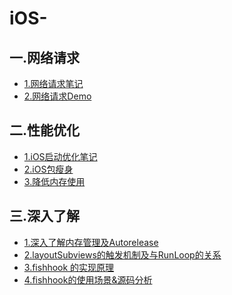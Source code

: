 # iOS-
一.网络请求
-----
* [1.网络请求笔记](http://note.youdao.com/noteshare?id=3f6f7160226c4736738bb056dbb3604e)
* [2.网络请求Demo](https://github.com/Anyong123456/LWHNetworkHelper)

二.性能优化
-----
* [1.iOS启动优化笔记](http://note.youdao.com/noteshare?id=1bc2da1a22b20c8aba3a8e114e7aad4e)
* [2.iOS包瘦身](http://note.youdao.com/noteshare?id=65d7131e1a7137115cb2a04ef012048d)
* [3.降低内存使用](http://note.youdao.com/noteshare?id=636a59bc6344b2d5c56bfba4aabf883e)

三.深入了解
-----
* [1.深入了解内存管理及Autorelease](http://note.youdao.com/noteshare?id=156fc1d1e9a60245752316404d38636f)
* [2.layoutSubviews的触发机制及与RunLoop的关系](http://note.youdao.com/noteshare?id=68c75935fb66b1210cf9393919425799)
* [3.fishhook 的实现原理](http://note.youdao.com/noteshare?id=be468a9023e94b006a1158825fa827ee)
* [4.fishhook的使用场景&源码分析](http://note.youdao.com/noteshare?id=0fa1f25e070a983e4ec2a0679e15f426)


